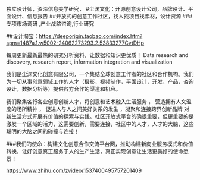 独立设计师，资深信息美学研究，
#尘渊文化：开源创意设计公司，品牌设计、平面设计、信息报告
##开放式的创意工作社区，找人找项目找素材，设计资源
###专项市场调研 ,产业战略咨询,行业研究

##设计淘宝：https://deeporigin.taobao.com/index.htm?spm=1487a.1.w5002-24062273293.2.53833277CvtDHp

每周更新最新最热的研究分析资料，让数据和知识更优质！
Data research and discovery, research report, information integration and visualization

我们是尘渊文化创意有限公司，一个集结全球创意工作者的社区和合作机构。我们为一切从事创意领域工作的人才（摄影，视频制作，平面设计，开发，产品，咨询设计，数据分析等）提供各方合作的渠道和机会。

我们聚集各行各业创意创新人才，将创意和艺术融入生活服务 ， 营造拥有人文温度的场所精神 ， 促进人与人之间美好关系的发生  ，凝聚和连接跨界创新品牌  对新生活方式开展有价值的探索与实践。社区开放式平台的确很重要，但更重要的是激发一个区域的活力，这需要创新，需要连接，社区中的人才，人才的大脑，这些聪明的大脑之间的碰撞与连接！

###我们的使命：构建文化创意合作交流平台网，推动构建新商业服务模式和价值转换，让好创意真正服务于人的生产生活，真正实现创意让生活更美好的使命愿景！

https://www.zhihu.com/zvideo/1537400495757201409
